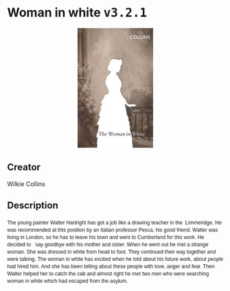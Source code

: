
# Woman in white <kbd>v3.2.1</kbd>

<center>
  <img src="./cover-1024.jpg"/>
</center>

## Creator
Wilkie Collins

## Description
<font class="Apple-style-span" face="'MS Shell Dlg 2', sans-serif"><span class="Apple-style-span" style="font-size: 12px;">The young painter Walter Hartright has got a job like a drawing teacher in the  Limmeridge. He was recommended at this position by an Italian professor Pesca, his good friend. Walter was living in London, so he has to leave his town and went to Cumberland for this work. He decided to   say goodbye with his mother and sister. When he went out he met a strange woman. She was dressed in white from head to foot. They continued their way together and were talking. The woman in white has excited when he told about his future work, about people had hired him. And she has been telling about these people with love, anger and fear. Then Walter helped her to catch the cab and almost right he met two men who were searching woman in white which had escaped from the asylum.</span></font>
